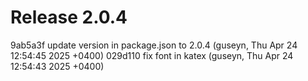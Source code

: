# Release 2.0.4

9ab5a3f update version in package.json to 2.0.4 (guseyn, Thu Apr 24 12:54:45 2025 +0400)
029d110 fix font in katex (guseyn, Thu Apr 24 12:54:43 2025 +0400)
